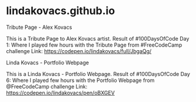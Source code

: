 # lindakovacs.github.io

Tribute Page - Alex Kovacs

This is a Tribute Page to Alex Kovacs artist. Result of ‪#100DaysOfCode Day 1: Where I played few hours with the Tribute Page from #FreeCodeCamp challenge Link: https://codepen.io/lindakovacs/full/JbgaQg/

Linda Kovacs - Portfolio Webpage

This is a Linda Kovacs - Portfolio Webpage. Result of ‪#100DaysOfCode Day 6: Where I played few hours with the Portfolio Webpage from @FreeCodeCamp challenge Link: https://codepen.io/lindakovacs/pen/oBXGEV
